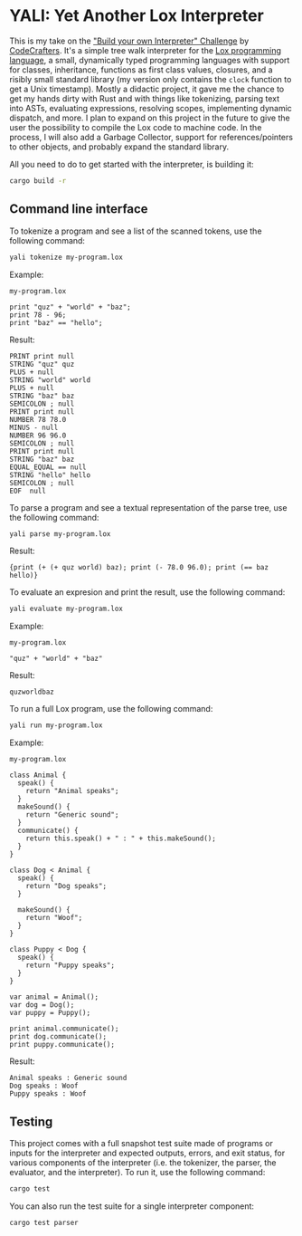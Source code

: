 # YALI: Yet Another Lox Interpreter

This is my take on the ["Build your own Interpreter" Challenge](https://app.codecrafters.io/courses/interpreter/overview) by [CodeCrafters](https://codecrafters.io). It's a simple tree walk interpreter for the [Lox programming language](https://craftinginterpreters.com/the-lox-language.html), a small, dynamically typed programming languages with support for classes, inheritance, functions as first class values, closures, and a risibly small standard library (my version only contains the `clock` function to get a Unix timestamp). Mostly a didactic project, it gave me the chance to get my hands dirty with Rust and with things like tokenizing, parsing text into ASTs, evaluating expressions, resolving scopes, implementing dynamic dispatch, and more. I plan to expand on this project in the future to give the user the possibility to compile the Lox code to machine code. In the process, I will also add a Garbage Collector, support for references/pointers to other objects, and probably expand the standard library.

All you need to do to get started with the interpreter, is building it:

```bash
cargo build -r
```

## Command line interface

To tokenize a program and see a list of the scanned tokens, use the following command:

```bash
yali tokenize my-program.lox
```

Example:

`my-program.lox`

```lox
print "quz" + "world" + "baz";
print 78 - 96;
print "baz" == "hello";
```

Result:

```
PRINT print null
STRING "quz" quz
PLUS + null
STRING "world" world
PLUS + null
STRING "baz" baz
SEMICOLON ; null
PRINT print null
NUMBER 78 78.0
MINUS - null
NUMBER 96 96.0
SEMICOLON ; null
PRINT print null
STRING "baz" baz
EQUAL_EQUAL == null
STRING "hello" hello
SEMICOLON ; null
EOF  null
```

To parse a program and see a textual representation of the parse tree, use the following command:

```bash
yali parse my-program.lox
```

Result:

```
{print (+ (+ quz world) baz); print (- 78.0 96.0); print (== baz hello)}
```


To evaluate an expresion and print the result, use the following command:

```bash
yali evaluate my-program.lox
```

Example:

`my-program.lox`
```
"quz" + "world" + "baz"
```

Result:

```
quzworldbaz
```

To run a full Lox program, use the following command:

```bash
yali run my-program.lox
```

Example:

`my-program.lox`
```
class Animal {
  speak() {
    return "Animal speaks";
  }
  makeSound() {
    return "Generic sound";
  }
  communicate() {
    return this.speak() + " : " + this.makeSound();
  }
}

class Dog < Animal {
  speak() {
    return "Dog speaks";
  }

  makeSound() {
    return "Woof";
  }
}

class Puppy < Dog {
  speak() {
    return "Puppy speaks";
  }
}

var animal = Animal();
var dog = Dog();
var puppy = Puppy();

print animal.communicate();
print dog.communicate();
print puppy.communicate();
```

Result:

```
Animal speaks : Generic sound
Dog speaks : Woof
Puppy speaks : Woof
```

## Testing

This project comes with a full snapshot test suite made of programs or inputs for the interpreter and expected outputs, errors, and exit status, for various components of the interpreter (i.e. the tokenizer, the parser, the evaluator, and the interpreter). To run it, use the following command:

```bash
cargo test
```

You can also run the test suite for a single interpreter component:

```bash
cargo test parser
```
